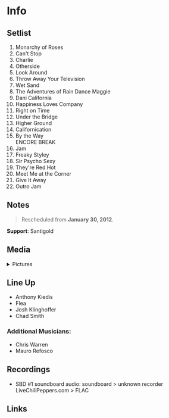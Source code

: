 # Info

## Setlist

1. Monarchy of Roses
2. Can't Stop
3. Charlie
4. Otherside
5. Look Around
6. Throw Away Your Television
7. Wet Sand
8. The Adventures of Rain Dance Maggie
9. Dani California
10. Happiness Loves Company
11. Right on Time
12. Under the Bridge
13. Higher Ground
14. Californication
15. By the Way
<br> ENCORE BREAK
16. Jam
17. Freaky Styley
18. Sir Psycho Sexy
19. They're Red Hot
20. Meet Me at the Corner
21. Give It Away
22. Outro Jam

## Notes

> Rescheduled from **January 30, 2012**.

**Support**: Santigold

## Media 

<details>
  <summary>Pictures</summary>
  <!--<img alt="Setlist" title="Setlist" src="_.jpg" height="200" />
  <img alt="Flyer" title="Flyer" src="_.jpg" height="200" />-->
</details>

## Line Up

* Anthony Kiedis
* Flea
* Josh Klinghoffer
* Chad Smith

### Additional Musicians:

* Chris Warren  
* Mauro Refosco

## Recordings

* SBD #1 soundboard audio: soundboard > unknown recorder LiveChiliPeppers.com > FLAC

## Links
